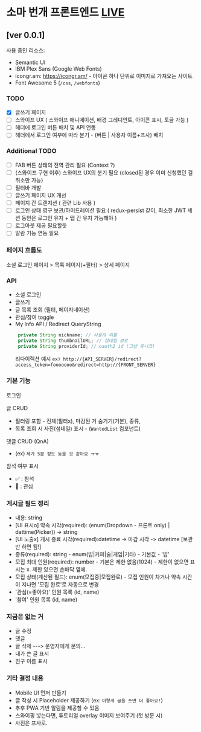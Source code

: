 # 소마 번개 프론트엔드 [LIVE](https://unique-tartufo-15163a.netlify.app/)

## [ver 0.0.1]

사용 중인 리소스:

- Semantic UI
- IBM Plex Sans (Google Web Fonts)
- icongr.am: https://icongr.am/ - 아이콘 하나 단위로 이미지로 가져오는 사이트
- Font Awesome 5 (`/css`, `/webfonts`)

### TODO

- [x] 글쓰기 페이지
- [ ] 스와이프 UX ( 스와이프 애니메이션, 배경 그레디언트, 아이콘 표시, 토글 가능 )
- [ ] 헤더에 로그인 버튼 배치 및 API 연동
- [ ] 헤더에서 로그인 여부에 따라 분기 - (버튼 | 사용자 이름+프사) 배치

### Additional TODO

- [ ] FAB 버튼 상태의 전역 관리 필요 (Context ?)
- [ ] (스와이프 구현 이후) 스와이프 UX의 분기 필요 (closed된 경우 이미 신청했던 걸 취소만 가능)
- [ ] 필터바 개발
- [ ] 글쓰기 페이지 UX 개선
- [ ] 페이지 간 트랜지션 ( 관련 Lib 사용 )
- [ ] 로그인 상태 영구 보관/하이드레이션 필요 ( redux-persist 같이, 최소한 JWT 세션 동안은 로그인 유지 + 탭 간 유지 가능해야 )
- [ ] 로그아웃 제공 필요할듯
- [ ] 알람 기능 연동 필요

### 페이지 흐름도

소셜 로그인 페이지 > 목록 페이지(+필터) > 상세 페이지

### API

- 소셜 로그인
- 글쓰기
- 글 목록 조회 (필터, 페이지네이션)
- 관심/참여 toggle
- My Info API / Redirect QueryString
  ```java
   private String nickname; // 사용자 이름
   private String thumbnailURL; // 섬네일 경로
   private String providerId; // oauth2 id (그냥 유니크)
  ```
  리다이렉션 예시
  `ex) http://{API_SERVER}/redirect?access_token=fooooooo&redirect=http://{FRONT_SERVER}`

### 기본 기능

로그인

글 CRUD

- 필터링 포함 - 전체(필터x), 마감된 거 숨기기(기본), 종류,
- 목록 조회 시 사진(섬네일) 표시 - (`WantedList` 컴포넌트)

댓글 CRUD (QnA)

- (ex) `제가 5분 정도 늦을 것 같아요 ㅠㅠ`

참석 여부 표시

- :white_check_mark: : 참석
- :eyes: : 관심

### 게시글 필드 정리

- 내용: string
- [UI 표시o] 약속 시각(required): (enum(Dropdown - 프론트 only) | dattime(Picker)) -> string
- [UI 노출x] 게시 종료 시각(required):datetime -> 마감 시각 -> datetime [보관만 하면 됨!]
- 종류(required): string - enum(밥|커피|술|게임|기타) - 기본값 - '밥'
- 모집 최대 인원(required): number - 기본은 제한 없음(1024) - 제한이 없으면 표시는 x. 제한 있으면 손바닥 옆에.
- 모집 상태(계산된 필드): enum(모집중|모집완료) - 모집 인원이 차거나 약속 시간이 지나면 '모집 완료'로 자동으로 변경
- '관심(=좋아요)' 인원 목록 (id, name)
- '참여' 인원 목록 (id, name)

### 지금은 없는 거

- 글 수정
- 댓글
- 글 삭제 ---> 운영자에게 문의...
- 내가 쓴 글 표시
- 친구 이름 표시

### 기타 결정 내용

- Mobile UI 먼저 만들기
- 글 작성 시 Placeholder 제공하기 (ex: `이렇게 글을 쓰면 더 좋아요!`)
- 추후 PWA 기반 알림을 제공할 수 있음
- 스와이핑 넣는다면, 튜토리얼 overlay 이미지 보여주기 (첫 방문 시)
- 사진은 프사로.
